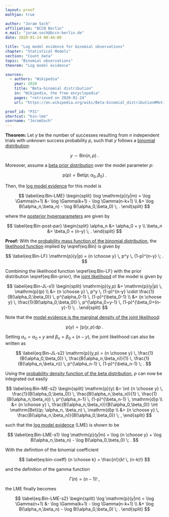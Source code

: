 ```yaml
---
layout: proof
mathjax: true

author: "Joram Soch"
affiliation: "BCCN Berlin"
e_mail: "joram.soch@bccn-berlin.de"
date: 2020-01-24 00:44:00

title: "Log model evidence for binomial observations"
chapter: "Statistical Models"
section: "Count data"
topic: "Binomial observations"
theorem: "Log model evidence"

sources:
  - authors: "Wikipedia"
    year: 2020
    title: "Beta-binomial distribution"
    in: "Wikipedia, the free encyclopedia"
    pages: "retrieved on 2020-01-24"
    url: "https://en.wikipedia.org/wiki/Beta-binomial_distribution#Motivation_and_derivation"

proof_id: "P31"
shortcut: "bin-lme"
username: "JoramSoch"
---
```



**Theorem:** Let $y$ be the number of successes resulting from $n$ independent trials with unknown success probability $p$, such that $y$ follows a [binomial distribution](/D/bin):

$$ \label{eq:Bin}
y \sim \mathrm{Bin}(n,p) \; .
$$

Moreover, assume a [beta prior distribution](/P/bin-prior) over the model parameter $p$:

$$ \label{eq:Bin-prior}
\mathrm{p}(p) = \mathrm{Bet}(p; \alpha_0, \beta_0) \; .
$$

Then, the [log model evidence](/D/lme) for this model is

$$ \label{eq:Bin-LME}
\begin{split}
\log \mathrm{p}(y|m) = \log \Gamma(n+1) &- \log \Gamma(k+1) - \log \Gamma(n-k+1) \\
&+ \log B(\alpha_n,\beta_n) - \log B(\alpha_0,\beta_0) \; .
\end{split}
$$

where the [posterior hyperparameters](/D/post) are given by

$$ \label{eq:Bin-post-par}
\begin{split}
\alpha_n &= \alpha_0 + y \\
\beta_n &= \beta_0 + (n-y) \; .
\end{split}
$$


**Proof:** With the [probability mass function of the binomial distribution](/P/bin-pmf), the [likelihood function](/D/lf) implied by \eqref{eq:Bin} is given by

$$ \label{eq:Bin-LF}
\mathrm{p}(y|p) = {n \choose y} \, p^y \, (1-p)^{n-y} \; .
$$

Combining the likelihood function \eqref{eq:Bin-LF} with the prior distribution \eqref{eq:Bin-prior}, the [joint likelihood](/D/jl) of the model is given by

$$ \label{eq:Bin-JL-s1}
\begin{split}
\mathrm{p}(y,p) &= \mathrm{p}(y|p) \, \mathrm{p}(p) \\
&= {n \choose y} \, p^y \, (1-p)^{n-y} \cdot \frac{1}{B(\alpha_0,\beta_0)} \, p^{\alpha_0-1} \, (1-p)^{\beta_0-1} \\
&= {n \choose y} \, \frac{1}{B(\alpha_0,\beta_0)} \, p^{\alpha_0+y-1} \, (1-p)^{\beta_0+(n-y)-1} \; .
\end{split}
$$

Note that the [model evidence is the marginal density of the joint likelihood](/D/ml):

$$ \label{eq:Bin-ME-s1}
\mathrm{p}(y) = \int \mathrm{p}(y,p) \, \mathrm{d}p \; .
$$

Setting $\alpha_n = \alpha_0 + y$ and $\beta_n = \beta_0 + (n-y)$, the joint likelihood can also be written as

$$ \label{eq:Bin-JL-s2}
\mathrm{p}(y,p) = {n \choose y} \, \frac{1}{B(\alpha_0,\beta_0)} \, \frac{B(\alpha_n,\beta_n)}{1} \, \frac{1}{B(\alpha_n,\beta_n)} \, p^{\alpha_n-1} \, (1-p)^{\beta_n-1} \; .
$$

Using the [probability density function of the beta distribution](/P/beta-pdf), $p$ can now be integrated out easily

$$ \label{eq:Bin-ME-s2}
\begin{split}
\mathrm{p}(y) &= \int {n \choose y} \, \frac{1}{B(\alpha_0,\beta_0)} \, \frac{B(\alpha_n,\beta_n)}{1} \, \frac{1}{B(\alpha_n,\beta_n)} \, p^{\alpha_n-1} \, (1-p)^{\beta_n-1} \, \mathrm{d}p \\
&= {n \choose y} \, \frac{B(\alpha_n,\beta_n)}{B(\alpha_0,\beta_0)} \int \mathrm{Bet}(p; \alpha_n, \beta_n) \, \mathrm{d}p \\
&= {n \choose y} \, \frac{B(\alpha_n,\beta_n)}{B(\alpha_0,\beta_0)} \; ,
\end{split}
$$

such that the [log model evidence](/D/lme) (LME) is shown to be

$$ \label{eq:Bin-LME-s1}
\log \mathrm{p}(y|m) = \log {n \choose y} + \log B(\alpha_n,\beta_n) - \log B(\alpha_0,\beta_0) \; .
$$

With the definition of the binomial coefficient

$$ \label{eq:bin-coeff}
{n \choose k} = \frac{n!}{k! \, (n-k)!}
$$

and the definition of the gamma function

$$ \label{eq:gam-fct}
\Gamma(n) = (n-1)! \; ,
$$

the LME finally becomes

$$ \label{eq:Bin-LME-s2}
\begin{split}
\log \mathrm{p}(y|m) = \log \Gamma(n+1) &- \log \Gamma(k+1) - \log \Gamma(n-k+1) \\
&+ \log B(\alpha_n,\beta_n) - \log B(\alpha_0,\beta_0) \; .
\end{split}
$$